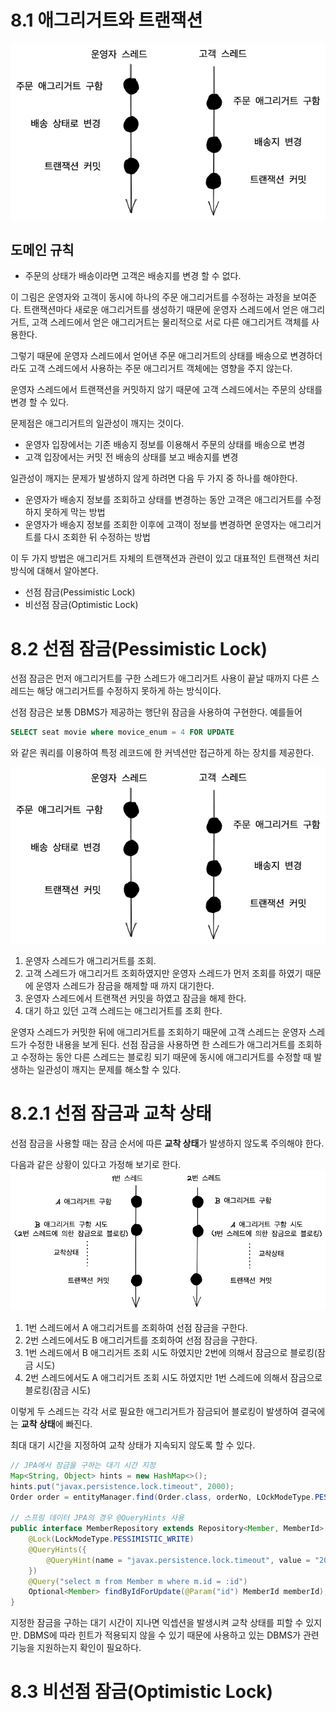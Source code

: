 # 8.1 애그리거트와 트랜잭션
![](../sjhello/image/chapter08/1.png)

## 도메인 규칙
 - 주문의 상태가 배송이라면 고객은 배송지를 변경 할 수 없다.

이 그림은 운영자와 고객이 동시에 하나의 주문 애그리거트를 수정하는 과정을 보여준다. 트랜잭션마다 새로운 애그리거트를 생성하기 때문에 운영자 스레드에서 얻은 애그리거트, 고객 스레드에서 얻은 애그리거트는 물리적으로 서로 다른 애그리거트 객체를 사용한다.

그렇기 때문에 운영자 스레드에서 얻어낸 주문 애그리거트의 상태를 배송으로 변경하더라도 고객 스레드에서 사용하는 주문 애그리거트 객체에는 영향을 주지 않는다.

운영자 스레드에서 트랜잭션을 커밋하지 않기 때문에 고객 스레드에서는 주문의 상태를 변경 할 수 있다.

문제점은 애그리거트의 일관성이 깨지는 것이다.
 - 운영자 입장에서는 기존 배송지 정보를 이용해서 주문의 상태를 배송으로 변경
 - 고객 입장에서는 커밋 전 배송의 상태를 보고 배송지를 변경

일관성이 깨지는 문제가 발생하지 않게 하려면 다음 두 가지 중 하나를 해야한다.
 - 운영자가 배송지 정보를 조회하고 상태를 변경하는 동안 고객은 애그리거트를 수정하지 못하게 막는 방법
 - 운영자가 배송지 정보를 조회한 이후에 고객이 정보를 변경하면 운영자는 애그리거트를 다시 조회한 뒤 수정하는 방법

이 두 가지 방법은 애그리거트 자체의 트랜잭션과 관련이 있고 대표적인 트랜잭션 처리 방식에 대해서 알아본다.
 - 선점 잠금(Pessimistic Lock)
 - 비선점 잠금(Optimistic Lock)

# 8.2 선점 잠금(Pessimistic Lock)
선점 잠금은 먼저 애그리거트를 구한 스레드가 애그리거트 사용이 끝날 때까지 다른 스레드는 해당 애그리거트를 수정하지 못하게 하는 방식이다.

선점 잠금은 보통 DBMS가 제공하는 행단위 잠금을 사용하여 구현한다. 예를들어
```sql
SELECT seat movie where movice_enum = 4 FOR UPDATE
```
와 같은 쿼리를 이용하여 특정 레코드에 한 커넥션만 접근하게 하는 장치를 제공한다.

![](../sjhello/image/chapter08/1.png)

 1. 운영자 스레드가 애그리거트를 조회.
 2. 고객 스레드가 애그리거트 조회하였지만 운영자 스레드가 먼저 조회를 하였기 때문에 운영자 스레드가 잠금을 해제할 때 까지 대기한다.
 3. 운영자 스레드에서 트랜잭션 커밋을 하였고 잠금을 해제 한다.
 4. 대기 하고 있던 고객 스레드는 애그리거트를 조회 한다.

운영자 스레드가 커밋한 뒤에 애그리거트를 조회하기 때문에 고객 스레드는 운영자 스레드가 수정한 내용을 보게 된다.
선점 잠금을 사용하면 한 스레드가 애그리거트를 조회하고 수정하는 동안 다른 스레드는 블로킹 되기 때문에 동시에 애그리거트를 수정할 때 발생하는 일관성이 깨지는 문제를 해소할 수 있다.

# 8.2.1 선점 잠금과 교착 상태
선점 잠금을 사용할 때는 잠금 순서에 따른 **교착 상태**가 발생하지 않도록 주의해야 한다.

다음과 같은 상황이 있다고 가정해 보기로 한다.
![](../sjhello/image/chapter08/3.png)

1. 1번 스레드에서 A 애그리거트를 조회하여 선점 잠금을 구한다.
2. 2번 스레드에서도 B 애그리거트를 조회하여 선점 잠금을 구한다.
3. 1번 스레드에서 B 애그리거트 조회 시도 하였지만 2번에 의해서 잠금으로 블로킹(잠금 시도)
4. 2번 스레드에서도 A 애그리거트 조회 시도 하였지만 1번 스레드에 의해서 잠금으로 블로킹(잠금 시도)

이렇게 두 스레드는 각각 서로 필요한 애그리거트가 잠금되어 블로킹이 발생하여 결국에는 **교착 상태**에 빠진다.

최대 대기 시간을 지정하여 교착 상태가 지속되지 않도록 할 수 있다.
```java
// JPA에서 잠금을 구하는 대기 시간 지정
Map<String, Object> hints = new HashMap<>();
hints.put("javax.persistence.lock.timeout", 2000);
Order order = entityManager.find(Order.class, orderNo, LOckModeType.PESSIMISTIC_WRITE, hints);

// 스프링 데이터 JPA의 경우 @QueryHints 사용
public interface MemberRepository extends Repository<Member, MemberId> {
    @Lock(LockModeType.PESSIMISTIC_WRITE)
    @QueryHints({
        @QueryHint(name = "javax.persistence.lock.timeout", value = "2000")
    })
    @Query("select m from Member m where m.id = :id")
    Optional<Member> findByIdForUpdate(@Param("id") MemberId memberId);
}
```
지정한 잠금을 구하는 대기 시간이 지나면 익셉션을 발생시켜 교착 상태를 피할 수 있지만. DBMS에 따라 힌트가 적용되지 않을 수 있기 때문에 사용하고 있는 DBMS가 관련 기능을 지원하는지 확인이 필요하다.

# 8.3 비선점 잠금(Optimistic Lock)